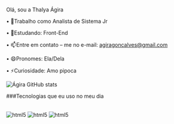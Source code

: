 ###
Olá, sou a Thalya Ágira

• 🔭Trabalho como Analista de Sistema Jr

• 🌱Estudando: Front-End

• 📫Entre em contato – me no e-mail: agiragoncalves@gmail.com

• 😄Pronomes: Ela/Dela

• ⚡Curiosidade: Amo pipoca

![Ágira GitHub stats](https://github-readme-stats.vercel.app/api?username=thalya-agira&show_icons=true&theme=mer)


###Tecnologias que eu uso no meu dia

<div style="display: inline_block"><br/>
    <img align="center" alt="html5" src="https://img.shields.io/badge/HTML5-E34F26?style=for-the-badge&logo=html5&logoColor=white"/>
    <img align="center" alt="html5" src="https://img.shields.io/badge/CSS3-1572B6?style=for-the-badge&logo=css3&logoColor=white"/>
    <img align="center" alt="html5" src="https://img.shields.io/badge/JavaScript-F7DF1E?style=for-the-badge&logo=javascript&logoColor=black"/>
    </div>
